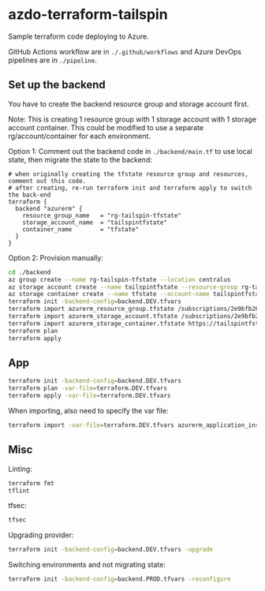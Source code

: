 # azdo-terraform-tailspin

Sample terraform code deploying to Azure.

GitHub Actions workflow are in `./.github/workflows` and Azure DevOps pipelines are in `./pipeline`.

## Set up the backend

You have to create the backend resource group and storage account first.

Note: This is creating 1 resource group with 1 storage account with 1 storage account container. This could be modified to use a separate rg/account/container for each environment.

Option 1: Comment out the backend code in `./backend/main.tf` to use local state, then migrate the state to the backend:

```hcl
# when originally creating the tfstate resource group and resources, comment out this code. 
# after creating, re-run terraform init and terraform apply to switch the back-end
terraform {
  backend "azurerm" {
    resource_group_name   = "rg-tailspin-tfstate"
    storage_account_name  = "tailspintfstate"
    container_name        = "tfstate"
  }
}
```

Option 2: Provision manually:

```bash
cd ./backend
az group create --name rg-tailspin-tfstate --location centralus
az storage account create --name tailspintfstate --resource-group rg-tailspin-tfstate --location centralus --sku Standard_GRS
az storage container create --name tfstate --account-name tailspintfstate 
terraform init -backend-config=backend.DEV.tfvars
terraform import azurerm_resource_group.tfstate /subscriptions/2e9bfb26-ca29-44f5-8920-72c1b0b37188/resourceGroups/rg-tailspin-tfstate
terraform import azurerm_storage_account.tfstate /subscriptions/2e9bfb26-ca29-44f5-8920-72c1b0b37188/resourceGroups/rg-tailspin-tfstate/providers/Microsoft.Storage/storageAccounts/tailspintfstate
terraform import azurerm_storage_container.tfstate https://tailspintfstate.blob.core.windows.net/tfstate
terraform plan
terraform apply
```

## App

```bash
terraform init -backend-config=backend.DEV.tfvars
terraform plan -var-file=terraform.DEV.tfvars
terraform apply -var-file=terraform.DEV.tfvars
```

When importing, also need to specify the var file:

```bash
terraform import -var-file=terraform.DEV.tfvars azurerm_application_insights.appi /subscriptions/2e9bfb26-ca29-44f5-8920-72c1b0b37188/resourceGroups/rg-tailspin-terraform-DEV/providers/Microsoft.Insights/components/app-tailspin-demo-DEV
```

## Misc

Linting:

```bash
terraform fmt
tflint
```

tfsec:

```bash
tfsec
```

Upgrading provider:

```bash
terraform init -backend-config=backend.DEV.tfvars -upgrade
```

Switching environments and not migrating state:

```bash
terraform init -backend-config=backend.PROD.tfvars -reconfigure
```
